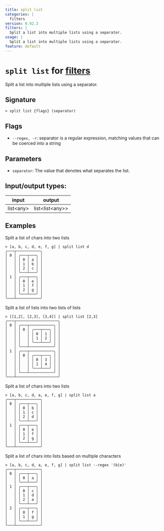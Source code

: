 ```yaml
---
title: split list
categories: |
  filters
version: 0.92.3
filters: |
  Split a list into multiple lists using a separator.
usage: |
  Split a list into multiple lists using a separator.
feature: default
---
```

<!-- This file is automatically generated. Please edit the command in https://github.com/nushell/nushell instead. -->

# `split list` for [filters](/commands/categories/filters.md)

<div class='command-title'>Split a list into multiple lists using a separator.</div>

## Signature

```> split list {flags} (separator)```

## Flags

 -  `--regex, -r`: separator is a regular expression, matching values that can be coerced into a string

## Parameters

 -  `separator`: The value that denotes what separates the list.


## Input/output types:

| input     | output          |
| --------- | --------------- |
| list\<any\> | list\<list\<any\>\> |

## Examples

Split a list of chars into two lists
```nu
> [a, b, c, d, e, f, g] | split list d
╭───┬───────────╮
│ 0 │ ╭───┬───╮ │
│   │ │ 0 │ a │ │
│   │ │ 1 │ b │ │
│   │ │ 2 │ c │ │
│   │ ╰───┴───╯ │
│ 1 │ ╭───┬───╮ │
│   │ │ 0 │ e │ │
│   │ │ 1 │ f │ │
│   │ │ 2 │ g │ │
│   │ ╰───┴───╯ │
╰───┴───────────╯

```

Split a list of lists into two lists of lists
```nu
> [[1,2], [2,3], [3,4]] | split list [2,3]
╭───┬───────────────────╮
│ 0 │ ╭───┬───────────╮ │
│   │ │ 0 │ ╭───┬───╮ │ │
│   │ │   │ │ 0 │ 1 │ │ │
│   │ │   │ │ 1 │ 2 │ │ │
│   │ │   │ ╰───┴───╯ │ │
│   │ ╰───┴───────────╯ │
│ 1 │ ╭───┬───────────╮ │
│   │ │ 0 │ ╭───┬───╮ │ │
│   │ │   │ │ 0 │ 3 │ │ │
│   │ │   │ │ 1 │ 4 │ │ │
│   │ │   │ ╰───┴───╯ │ │
│   │ ╰───┴───────────╯ │
╰───┴───────────────────╯

```

Split a list of chars into two lists
```nu
> [a, b, c, d, a, e, f, g] | split list a
╭───┬───────────╮
│ 0 │ ╭───┬───╮ │
│   │ │ 0 │ b │ │
│   │ │ 1 │ c │ │
│   │ │ 2 │ d │ │
│   │ ╰───┴───╯ │
│ 1 │ ╭───┬───╮ │
│   │ │ 0 │ e │ │
│   │ │ 1 │ f │ │
│   │ │ 2 │ g │ │
│   │ ╰───┴───╯ │
╰───┴───────────╯

```

Split a list of chars into lists based on multiple characters
```nu
> [a, b, c, d, a, e, f, g] | split list --regex '(b|e)'
╭───┬───────────╮
│ 0 │ ╭───┬───╮ │
│   │ │ 0 │ a │ │
│   │ ╰───┴───╯ │
│ 1 │ ╭───┬───╮ │
│   │ │ 0 │ c │ │
│   │ │ 1 │ d │ │
│   │ │ 2 │ a │ │
│   │ ╰───┴───╯ │
│ 2 │ ╭───┬───╮ │
│   │ │ 0 │ f │ │
│   │ │ 1 │ g │ │
│   │ ╰───┴───╯ │
╰───┴───────────╯

```
